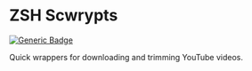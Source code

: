 # ZSH Scwrypts
[![Generic Badge](https://img.shields.io/badge/ytdl--org-youtube--dl-informational.svg)](https://github.com/ytdl-org/youtube-dl)
<br>

Quick wrappers for downloading and trimming YouTube videos.
